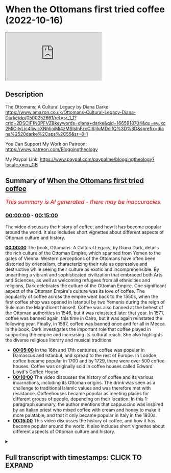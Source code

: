 # When the Ottomans first tried coffee (2022-10-16)

<iframe loading='lazy' src='https://www.youtube.com/embed/hIixS9zaUhE'></iframe>

## Description

The Ottomans: A Cultural Legacy by Diana Darke https://www.amazon.co.uk/Ottomans-Cultural-Legacy-Diana-Darke/dp/0500252661/ref=sr_1_1?crid=2DSCIF1N0PFVZ&keywords=diana+darke&qid=1665918704&qu=eyJxc2MiOiIyLjc4IiwicXNhIjoiMi4zMSIsInFzcCI6IjIuMDcifQ%3D%3D&sprefix=diana%2520darke%2Caps%2C55&sr=8-1

You Can Support My Work on Patreon:
https://www.patreon.com/Bloggingtheology

My Paypal Link: 
https://www.paypal.com/paypalme/bloggingtheology?locale.x=en_GB

## Summary of [When the Ottomans first tried coffee](https://www.youtube.com/watch?v=hIixS9zaUhE)


*<span style="color:red; font-size:125%">This summary is AI generated - there may be inaccuracies</span>. [](/)*

### [00:00:00](https://www.youtube.com/watch?v=hIixS9zaUhE&t=0) - [00:15:00](https://www.youtube.com/watch?v=hIixS9zaUhE&t=900)

The video discusses the history of coffee, and how it has become popular around the world. It also includes short vignettes about different aspects of Ottoman culture and history.

**[00:00:00](https://www.youtube.com/watch?v=hIixS9zaUhE&t=0)** The book, Ottomans: A Cultural Legacy, by Diana Dark, details the rich culture of the Ottoman Empire, which spanned from Yemen to the gates of Vienna. Western perceptions of the Ottomans have often been distorted by orientalism, characterizing their rule as oppressive and destructive while seeing their culture as exotic and incomprehensible. By unearthing a vibrant and sophisticated civilization that embraced both Arts and Sciences, as well as welcoming refugees from all ethnicities and religions, Dark celebrates the culture of the Ottoman Empire. One significant aspect of the Ottoman Empire's culture was its love of coffee. The popularity of coffee across the empire went back to the 1550s, when the first coffee shop was opened in Istanbul by two Yemenis during the reign of Suleiman the Magnificent himself. Coffee was also banned at the behest of the Ottoman authorities in 1546, but it was reinstated later that year. In 1571, coffee was banned again, this time in Cairo, but it was again reinstated the following year. Finally, in 1587, coffee was banned once and for all in Mecca. In the book, Dark investigates the important role that coffee played in supporting the empire and increasing its cultural reach. She also highlights the diverse religious literary and musical traditions
* **[00:05:00](https://www.youtube.com/watch?v=hIixS9zaUhE&t=300)** In the 16th and 17th centuries, coffee was popular in Damascus and Istanbul, and spread to the rest of Europe. In London, coffee became popular in 1700 and by 1729, there were over 500 coffee houses. Coffee was originally sold in coffee houses called Edward Lloyd's Coffee House.
* **[00:10:00](https://www.youtube.com/watch?v=hIixS9zaUhE&t=600)** The video discusses the history of coffee and its various incarnations, including its Ottoman origins. The drink was seen as a challenge to traditional Islamic values and was therefore met with resistance. Coffeehouses became popular as meeting places for different groups of people, depending on their location. In this 1-paragraph summary, the author mentions that cappuccino was inspired by an Italian priest who mixed coffee with cream and honey to make it more palatable, and that it only became popular in Italy in the 1930s.
* **[00:15:00](https://www.youtube.com/watch?v=hIixS9zaUhE&t=900)** This video discusses the history of coffee, and how it has become popular around the world. It also includes short vignettes about different aspects of Ottoman culture and history.

<details><summary><h2>Full transcript with timestamps: CLICK TO EXPAND</h2></summary>

[0:00:03](https://youtu.be/hIixS9zaUhE?t=3) I want to share with you an exciting new  
[0:00:05](https://youtu.be/hIixS9zaUhE?t=5) book that's just come out here it is and  
[0:00:08](https://youtu.be/hIixS9zaUhE?t=8) it's called the Ottomans a cultural  
[0:00:10](https://youtu.be/hIixS9zaUhE?t=10) Legacy by Diana dark who has been an  
[0:00:13](https://youtu.be/hIixS9zaUhE?t=13) honor guest on blogging theology before  
[0:00:15](https://youtu.be/hIixS9zaUhE?t=15) and this has just been published  
[0:00:17](https://youtu.be/hIixS9zaUhE?t=17) actually and it's a fantastic book just  
[0:00:20](https://youtu.be/hIixS9zaUhE?t=20) read to you what it says on the inside  
[0:00:22](https://youtu.be/hIixS9zaUhE?t=22) cover  
[0:00:24](https://youtu.be/hIixS9zaUhE?t=24) at its height the Ottoman empire spread  
[0:00:27](https://youtu.be/hIixS9zaUhE?t=27) from Yemen to the gates of Vienna  
[0:00:30](https://youtu.be/hIixS9zaUhE?t=30) Western perceptions of the Ottomans have  
[0:00:34](https://youtu.be/hIixS9zaUhE?t=34) often been distorted by orientalism  
[0:00:37](https://youtu.be/hIixS9zaUhE?t=37) characterizing their rule as oppressive  
[0:00:40](https://youtu.be/hIixS9zaUhE?t=40) and destructive while seeing their  
[0:00:42](https://youtu.be/hIixS9zaUhE?t=42) culture as exotic and incomprehensible  
[0:00:47](https://youtu.be/hIixS9zaUhE?t=47) based on a lifetime's experience of  
[0:00:50](https://youtu.be/hIixS9zaUhE?t=50) living and working across its former  
[0:00:53](https://youtu.be/hIixS9zaUhE?t=53) provinces Dino dark who by the way is an  
[0:00:56](https://youtu.be/hIixS9zaUhE?t=56) English lady living in England offers a  
[0:00:59](https://youtu.be/hIixS9zaUhE?t=59) unique overview of the Ottoman Empire's  
[0:01:02](https://youtu.be/hIixS9zaUhE?t=62) cultural Legacy one century after its  
[0:01:06](https://youtu.be/hIixS9zaUhE?t=66) disillusion  
[0:01:07](https://youtu.be/hIixS9zaUhE?t=67) she uncovers a vibrant sophisticated  
[0:01:10](https://youtu.be/hIixS9zaUhE?t=70) civilization that embraced both Arts and  
[0:01:13](https://youtu.be/hIixS9zaUhE?t=73) Sciences whilst welcoming refugees from  
[0:01:16](https://youtu.be/hIixS9zaUhE?t=76) all ethnicities and religions notably  
[0:01:19](https://youtu.be/hIixS9zaUhE?t=79) Christians and Jews  
[0:01:22](https://youtu.be/hIixS9zaUhE?t=82) Diner dark celebrates the culture of the  
[0:01:25](https://youtu.be/hIixS9zaUhE?t=85) Ottoman Empire from its Aesthetics and  
[0:01:28](https://youtu.be/hIixS9zaUhE?t=88) architecture to its scientific and  
[0:01:31](https://youtu.be/hIixS9zaUhE?t=91) medical Innovations including the first  
[0:01:34](https://youtu.be/hIixS9zaUhE?t=94) vaccinations  
[0:01:36](https://youtu.be/hIixS9zaUhE?t=96) she investigates The crucial role that  
[0:01:39](https://youtu.be/hIixS9zaUhE?t=99) Commerce and trade played in supporting  
[0:01:41](https://youtu.be/hIixS9zaUhE?t=101) the Empire and increasing its cultural  
[0:01:44](https://youtu.be/hIixS9zaUhE?t=104) reach highlighting this significant role  
[0:01:47](https://youtu.be/hIixS9zaUhE?t=107) of women as well as the diverse  
[0:01:50](https://youtu.be/hIixS9zaUhE?t=110) religious literary and musical  
[0:01:52](https://youtu.be/hIixS9zaUhE?t=112) Traditions that proliferated throughout  
[0:01:55](https://youtu.be/hIixS9zaUhE?t=115) the empire  
[0:01:56](https://youtu.be/hIixS9zaUhE?t=116) beautifully Illustrated with the  
[0:01:58](https://youtu.be/hIixS9zaUhE?t=118) manuscripts Miniatures and paintings and  
[0:02:01](https://youtu.be/hIixS9zaUhE?t=121) photographs the Ottomans a cultural  
[0:02:04](https://youtu.be/hIixS9zaUhE?t=124) Legacy presents a presents the  
[0:02:07](https://youtu.be/hIixS9zaUhE?t=127) Magnificent achievements of an Empire  
[0:02:09](https://youtu.be/hIixS9zaUhE?t=129) that lasted over 600 years and income  
[0:02:13](https://youtu.be/hIixS9zaUhE?t=133) encompassed Asian European and African  
[0:02:17](https://youtu.be/hIixS9zaUhE?t=137) cultures shedding new light on its  
[0:02:20](https://youtu.be/hIixS9zaUhE?t=140) complex Legacy  
[0:02:22](https://youtu.be/hIixS9zaUhE?t=142) now there are 149 illustrations in this  
[0:02:25](https://youtu.be/hIixS9zaUhE?t=145) book and um you're really going to have  
[0:02:26](https://youtu.be/hIixS9zaUhE?t=146) to get it to see for yourself  
[0:02:28](https://youtu.be/hIixS9zaUhE?t=148) beautifully Illustrated but I wonder if  
[0:02:30](https://youtu.be/hIixS9zaUhE?t=150) just focus on one subject like what I  
[0:02:32](https://youtu.be/hIixS9zaUhE?t=152) could have focused on literally one of  
[0:02:34](https://youtu.be/hIixS9zaUhE?t=154) thousands of possible subjects there's  
[0:02:36](https://youtu.be/hIixS9zaUhE?t=156) the subject of coffee which is of  
[0:02:39](https://youtu.be/hIixS9zaUhE?t=159) universal interest I think and the uh  
[0:02:41](https://youtu.be/hIixS9zaUhE?t=161) this was a favorite ottoman drink and uh  
[0:02:44](https://youtu.be/hIixS9zaUhE?t=164) predates the European uh encounter with  
[0:02:47](https://youtu.be/hIixS9zaUhE?t=167) coffee and very interesting insights  
[0:02:49](https://youtu.be/hIixS9zaUhE?t=169) here about this subject  
[0:02:51](https://youtu.be/hIixS9zaUhE?t=171) and she writes on page  
[0:02:53](https://youtu.be/hIixS9zaUhE?t=173) 237 about uh coffee she says the  
[0:02:57](https://youtu.be/hIixS9zaUhE?t=177) popularity of coffee across the Ottoman  
[0:03:01](https://youtu.be/hIixS9zaUhE?t=181) Empire goes back to the 1550s when the  
[0:03:05](https://youtu.be/hIixS9zaUhE?t=185) first coffee shop was opened in Istanbul  
[0:03:08](https://youtu.be/hIixS9zaUhE?t=188) by two yemenis during the reign of  
[0:03:11](https://youtu.be/hIixS9zaUhE?t=191) Suleiman the Magnificent himself a great  
[0:03:14](https://youtu.be/hIixS9zaUhE?t=194) lover of the drink  
[0:03:16](https://youtu.be/hIixS9zaUhE?t=196) he instituted the position of Chief  
[0:03:19](https://youtu.be/hIixS9zaUhE?t=199) coffee maker what a job eh who was  
[0:03:22](https://youtu.be/hIixS9zaUhE?t=202) responsible for preparing the Sultan's  
[0:03:25](https://youtu.be/hIixS9zaUhE?t=205) coffee and the utensils needed to make  
[0:03:28](https://youtu.be/hIixS9zaUhE?t=208) the perfect cup of coffee  
[0:03:30](https://youtu.be/hIixS9zaUhE?t=210) the furniture of Ottoman palaces evolved  
[0:03:34](https://youtu.be/hIixS9zaUhE?t=214) to enable guests to enjoy the coffee  
[0:03:36](https://youtu.be/hIixS9zaUhE?t=216) ritual  
[0:03:38](https://youtu.be/hIixS9zaUhE?t=218) guests sat on a low bench or Divan built  
[0:03:42](https://youtu.be/hIixS9zaUhE?t=222) against the wall while trays of food and  
[0:03:44](https://youtu.be/hIixS9zaUhE?t=224) drink were set before them on  
[0:03:47](https://youtu.be/hIixS9zaUhE?t=227) beautifully decorated tables  
[0:03:49](https://youtu.be/hIixS9zaUhE?t=229) one such table dating from 1560 is on  
[0:03:53](https://youtu.be/hIixS9zaUhE?t=233) display in London's Victoria and Albert  
[0:03:56](https://youtu.be/hIixS9zaUhE?t=236) Museum  
[0:03:58](https://youtu.be/hIixS9zaUhE?t=238) made of Ebony and faced with mother of  
[0:04:01](https://youtu.be/hIixS9zaUhE?t=241) pearl an ivory inlay it is topped with  
[0:04:05](https://youtu.be/hIixS9zaUhE?t=245) exquisite is neck tiles  
[0:04:07](https://youtu.be/hIixS9zaUhE?t=247) the Kilns of cotea south of isnic were  
[0:04:12](https://youtu.be/hIixS9zaUhE?t=252) also kept busy producing beautifully  
[0:04:14](https://youtu.be/hIixS9zaUhE?t=254) decorated coffee cups some of which can  
[0:04:17](https://youtu.be/hIixS9zaUhE?t=257) also be seen in the same collection  
[0:04:20](https://youtu.be/hIixS9zaUhE?t=260) before reaching the ottoman Capital  
[0:04:23](https://youtu.be/hIixS9zaUhE?t=263) coffee had arrived in Syria in 1534 from  
[0:04:29](https://youtu.be/hIixS9zaUhE?t=269) Moka in Yemen but in 1546 it was banned  
[0:04:34](https://youtu.be/hIixS9zaUhE?t=274) at the behest of the Ottoman authorities  
[0:04:37](https://youtu.be/hIixS9zaUhE?t=277) and certain Pious muftes who considered  
[0:04:41](https://youtu.be/hIixS9zaUhE?t=281) its influence to be suspect  
[0:04:44](https://youtu.be/hIixS9zaUhE?t=284) fearing that coffee houses would become  
[0:04:47](https://youtu.be/hIixS9zaUhE?t=287) places for disreputable practices no  
[0:04:50](https://youtu.be/hIixS9zaUhE?t=290) idea what they had in mind what happened  
[0:04:51](https://youtu.be/hIixS9zaUhE?t=291) in these coffee houses  
[0:04:53](https://youtu.be/hIixS9zaUhE?t=293) previous attempts have been made to ban  
[0:04:55](https://youtu.be/hIixS9zaUhE?t=295) it in Mecca and Cairo  
[0:04:58](https://youtu.be/hIixS9zaUhE?t=298) the first recorded coffee houses in  
[0:05:01](https://youtu.be/hIixS9zaUhE?t=301) Damascus were located in the banks of  
[0:05:03](https://youtu.be/hIixS9zaUhE?t=303) the banada near the suleiman's dervish  
[0:05:06](https://youtu.be/hIixS9zaUhE?t=306) Lodge and could house hundreds of  
[0:05:09](https://youtu.be/hIixS9zaUhE?t=309) customers at a time often pilgrimage  
[0:05:12](https://youtu.be/hIixS9zaUhE?t=312) pilgrims gathering for the Hajj  
[0:05:15](https://youtu.be/hIixS9zaUhE?t=315) only one survives from that early phase  
[0:05:19](https://youtu.be/hIixS9zaUhE?t=319) the cafe now pharah in the Eastern  
[0:05:22](https://youtu.be/hIixS9zaUhE?t=322) Gateway to the Temple of Jupiter today  
[0:05:25](https://youtu.be/hIixS9zaUhE?t=325) the great umiyad mosque  
[0:05:28](https://youtu.be/hIixS9zaUhE?t=328) by the end of the 16th century there  
[0:05:31](https://youtu.be/hIixS9zaUhE?t=331) were over 600 coffee houses in Istanbul  
[0:05:34](https://youtu.be/hIixS9zaUhE?t=334) a number that Rose to 2 500 by the end  
[0:05:39](https://youtu.be/hIixS9zaUhE?t=339) of the 19th century when the  
[0:05:42](https://youtu.be/hIixS9zaUhE?t=342) introduction of tea demoted it to Second  
[0:05:45](https://youtu.be/hIixS9zaUhE?t=345) Place as the favorite drink across the  
[0:05:48](https://youtu.be/hIixS9zaUhE?t=348) empire  
[0:05:50](https://youtu.be/hIixS9zaUhE?t=350) coffee was introduced to France with the  
[0:05:53](https://youtu.be/hIixS9zaUhE?t=353) 1669 visit of the Turkish Ambassador  
[0:05:56](https://youtu.be/hIixS9zaUhE?t=356) suleima agar to the court of Louis XIV  
[0:06:01](https://youtu.be/hIixS9zaUhE?t=361) consumed in Europe in the traditional  
[0:06:03](https://youtu.be/hIixS9zaUhE?t=363) Muslim way it was made by boiling a  
[0:06:07](https://youtu.be/hIixS9zaUhE?t=367) mixture of coffee powder sugar and water  
[0:06:10](https://youtu.be/hIixS9zaUhE?t=370) which left a residue in the bottom of  
[0:06:13](https://youtu.be/hIixS9zaUhE?t=373) the cup because it was not filtered what  
[0:06:16](https://youtu.be/hIixS9zaUhE?t=376) we still call today Turkish coffee  
[0:06:20](https://youtu.be/hIixS9zaUhE?t=380) coffee reached the austro-hungarian  
[0:06:22](https://youtu.be/hIixS9zaUhE?t=382) empire in 1683 following the siege of  
[0:06:26](https://youtu.be/hIixS9zaUhE?t=386) Vienna by a huge and well-equipped  
[0:06:30](https://youtu.be/hIixS9zaUhE?t=390) Ottoman empire under the command of the  
[0:06:33](https://youtu.be/hIixS9zaUhE?t=393) grand vizier Kara Mustafa  
[0:06:36](https://youtu.be/hIixS9zaUhE?t=396) after months of bombardment and just as  
[0:06:41](https://youtu.be/hIixS9zaUhE?t=401) the fortifications of the city seem to  
[0:06:43](https://youtu.be/hIixS9zaUhE?t=403) be giving way The Siege was lifted owing  
[0:06:47](https://youtu.be/hIixS9zaUhE?t=407) to the arrival of forces under Prince  
[0:06:50](https://youtu.be/hIixS9zaUhE?t=410) Sobieski of Poland and Charles Duke of  
[0:06:54](https://youtu.be/hIixS9zaUhE?t=414) Lorraine  
[0:06:55](https://youtu.be/hIixS9zaUhE?t=415) in a remarkable reverse reversal the  
[0:06:59](https://youtu.be/hIixS9zaUhE?t=419) besieging ottoman Army was routed and  
[0:07:02](https://youtu.be/hIixS9zaUhE?t=422) its entire Camp captured including  
[0:07:06](https://youtu.be/hIixS9zaUhE?t=426) almost all its armaments and Provisions  
[0:07:10](https://youtu.be/hIixS9zaUhE?t=430) Viennese officials were amazed at the  
[0:07:13](https://youtu.be/hIixS9zaUhE?t=433) copious amounts of material and  
[0:07:15](https://youtu.be/hIixS9zaUhE?t=435) foodstuffs the camp contained especially  
[0:07:19](https://youtu.be/hIixS9zaUhE?t=439) the quote prodigious stores of victuals  
[0:07:23](https://youtu.be/hIixS9zaUhE?t=443) in their inventory of the spoils the  
[0:07:26](https://youtu.be/hIixS9zaUhE?t=446) Viennese Chronicles listed coffee beans  
[0:07:29](https://youtu.be/hIixS9zaUhE?t=449) among the grain flour butter bread lard  
[0:07:32](https://youtu.be/hIixS9zaUhE?t=452) rice sugar honey cooking oil and  
[0:07:36](https://youtu.be/hIixS9zaUhE?t=456) kitchenware as well as live camels  
[0:07:39](https://youtu.be/hIixS9zaUhE?t=459) buffaloes mules oxen and sheep  
[0:07:43](https://youtu.be/hIixS9zaUhE?t=463) the starving Viennese must have feasted  
[0:07:46](https://youtu.be/hIixS9zaUhE?t=466) for days  
[0:07:48](https://youtu.be/hIixS9zaUhE?t=468) one polish officer was rewarded for his  
[0:07:52](https://youtu.be/hIixS9zaUhE?t=472) bravery in undertaking dangerous  
[0:07:54](https://youtu.be/hIixS9zaUhE?t=474) Espionage during the battle with bags of  
[0:07:57](https://youtu.be/hIixS9zaUhE?t=477) coffee beans which no one had any idea  
[0:08:00](https://youtu.be/hIixS9zaUhE?t=480) how to use  
[0:08:02](https://youtu.be/hIixS9zaUhE?t=482) the officer was said to have been an  
[0:08:05](https://youtu.be/hIixS9zaUhE?t=485) ottoman prisoner for two years and  
[0:08:07](https://youtu.be/hIixS9zaUhE?t=487) therefore knew what to do with them  
[0:08:10](https://youtu.be/hIixS9zaUhE?t=490) he was able to sell coffee to the  
[0:08:13](https://youtu.be/hIixS9zaUhE?t=493) Viennese citizensary giving them a taste  
[0:08:16](https://youtu.be/hIixS9zaUhE?t=496) for the distinctive drink  
[0:08:18](https://youtu.be/hIixS9zaUhE?t=498) the first actual Viennese coffee house  
[0:08:21](https://youtu.be/hIixS9zaUhE?t=501) was not opened until 1685 by a Cali  
[0:08:26](https://youtu.be/hIixS9zaUhE?t=506) Armenian Merchant who had applied for  
[0:08:28](https://youtu.be/hIixS9zaUhE?t=508) and been granted the sole privilege of  
[0:08:32](https://youtu.be/hIixS9zaUhE?t=512) preparing an offering for sale the  
[0:08:34](https://youtu.be/hIixS9zaUhE?t=514) Oriental drink for a period of 20 years  
[0:08:39](https://youtu.be/hIixS9zaUhE?t=519) thereafter the sale of coffee remained  
[0:08:42](https://youtu.be/hIixS9zaUhE?t=522) carefully controlled in that City so by  
[0:08:45](https://youtu.be/hIixS9zaUhE?t=525) 1729 there were still only 11 licensed  
[0:08:50](https://youtu.be/hIixS9zaUhE?t=530) concessionary concessionaires  
[0:08:53](https://youtu.be/hIixS9zaUhE?t=533) a Turkish Merchant in 1650 was the first  
[0:08:57](https://youtu.be/hIixS9zaUhE?t=537) to bring coffee commercially into the  
[0:09:00](https://youtu.be/hIixS9zaUhE?t=540) United Kingdom  
[0:09:01](https://youtu.be/hIixS9zaUhE?t=541) selling it in a coffee house in George  
[0:09:04](https://youtu.be/hIixS9zaUhE?t=544) yard Lombard Street here in London  
[0:09:08](https://youtu.be/hIixS9zaUhE?t=548) another coffee called sultanas Head  
[0:09:11](https://youtu.be/hIixS9zaUhE?t=551) opened another Cafe called sultana's  
[0:09:15](https://youtu.be/hIixS9zaUhE?t=555) Head opened eight years later in  
[0:09:17](https://youtu.be/hIixS9zaUhE?t=557) cornhill  
[0:09:19](https://youtu.be/hIixS9zaUhE?t=559) the insurance company Lloyds of London  
[0:09:22](https://youtu.be/hIixS9zaUhE?t=562) was originally a coffee shop I didn't  
[0:09:25](https://youtu.be/hIixS9zaUhE?t=565) know this called Edward Lloyd's coffee  
[0:09:28](https://youtu.be/hIixS9zaUhE?t=568) house so this vast huge Global Insurance  
[0:09:32](https://youtu.be/hIixS9zaUhE?t=572) Company lawyers of London was originally  
[0:09:34](https://youtu.be/hIixS9zaUhE?t=574) a coffee house called Edward Lloyd's  
[0:09:37](https://youtu.be/hIixS9zaUhE?t=577) Coffee House  
[0:09:38](https://youtu.be/hIixS9zaUhE?t=578) by 1700 there were around 500 coffee  
[0:09:42](https://youtu.be/hIixS9zaUhE?t=582) houses in London and nearly 3 000 in the  
[0:09:45](https://youtu.be/hIixS9zaUhE?t=585) whole of England you see how quickly it  
[0:09:48](https://youtu.be/hIixS9zaUhE?t=588) spread how popular it was all over the  
[0:09:50](https://youtu.be/hIixS9zaUhE?t=590) country  
[0:09:51](https://youtu.be/hIixS9zaUhE?t=591) and interestingly they were known as  
[0:09:53](https://youtu.be/hIixS9zaUhE?t=593) Penny universities because you could  
[0:09:55](https://youtu.be/hIixS9zaUhE?t=595) listen and talk to the great minds of  
[0:09:58](https://youtu.be/hIixS9zaUhE?t=598) the day for the price of a coffee which  
[0:10:00](https://youtu.be/hIixS9zaUhE?t=600) cost one penny what a beautiful idea  
[0:10:04](https://youtu.be/hIixS9zaUhE?t=604) in the Ottoman Empire the drinking of  
[0:10:06](https://youtu.be/hIixS9zaUhE?t=606) coffee was a controversial issue  
[0:10:09](https://youtu.be/hIixS9zaUhE?t=609) aside from the stimulating properties of  
[0:10:13](https://youtu.be/hIixS9zaUhE?t=613) the drink itself  
[0:10:14](https://youtu.be/hIixS9zaUhE?t=614) coffee at coffee houses were seen as  
[0:10:17](https://youtu.be/hIixS9zaUhE?t=617) meeting places that challenge the  
[0:10:20](https://youtu.be/hIixS9zaUhE?t=620) traditional role of mosques  
[0:10:23](https://youtu.be/hIixS9zaUhE?t=623) in the mid 1500s many ships cargos of  
[0:10:27](https://youtu.be/hIixS9zaUhE?t=627) coffee beans were tipped into the sea  
[0:10:31](https://youtu.be/hIixS9zaUhE?t=631) the drink was the subject of an ottoman  
[0:10:34](https://youtu.be/hIixS9zaUhE?t=634) treaties by sarri mehmed Pasha Treasurer  
[0:10:38](https://youtu.be/hIixS9zaUhE?t=638) to Ahmed III who reigned from 1703 to  
[0:10:42](https://youtu.be/hIixS9zaUhE?t=642) 30. in which he explained how coffee  
[0:10:45](https://youtu.be/hIixS9zaUhE?t=645) first came to Anatolia by sea and met  
[0:10:49](https://youtu.be/hIixS9zaUhE?t=649) with a hostile reception and he wrote  
[0:10:53](https://youtu.be/hIixS9zaUhE?t=653) and I quote  
[0:10:55](https://youtu.be/hIixS9zaUhE?t=655) but these strictures and prohibitions  
[0:10:58](https://youtu.be/hIixS9zaUhE?t=658) Avail nothing the fatwas the talk made  
[0:11:02](https://youtu.be/hIixS9zaUhE?t=662) no impression on the people  
[0:11:04](https://youtu.be/hIixS9zaUhE?t=664) one coffee house was opened after  
[0:11:07](https://youtu.be/hIixS9zaUhE?t=667) another and men would gather together  
[0:11:10](https://youtu.be/hIixS9zaUhE?t=670) with great eagerness and enthusiasm to  
[0:11:13](https://youtu.be/hIixS9zaUhE?t=673) drink  
[0:11:15](https://youtu.be/hIixS9zaUhE?t=675) to those of dry temperament he writes  
[0:11:18](https://youtu.be/hIixS9zaUhE?t=678) especially to the man of melancholic  
[0:11:21](https://youtu.be/hIixS9zaUhE?t=681) temperament another person given to  
[0:11:23](https://youtu.be/hIixS9zaUhE?t=683) sadness  
[0:11:24](https://youtu.be/hIixS9zaUhE?t=684) large quantities are unsuitable and  
[0:11:28](https://youtu.be/hIixS9zaUhE?t=688) maybe repugnant  
[0:11:30](https://youtu.be/hIixS9zaUhE?t=690) taken in excess it causes insomnia and  
[0:11:35](https://youtu.be/hIixS9zaUhE?t=695) melancholic anxiety  
[0:11:38](https://youtu.be/hIixS9zaUhE?t=698) if drunk at all it should be drunk with  
[0:11:40](https://youtu.be/hIixS9zaUhE?t=700) sugar  
[0:11:42](https://youtu.be/hIixS9zaUhE?t=702) to those of moist temperament no idea  
[0:11:45](https://youtu.be/hIixS9zaUhE?t=705) what he means by that to those of moist  
[0:11:47](https://youtu.be/hIixS9zaUhE?t=707) temperament and especially of women it  
[0:11:50](https://youtu.be/hIixS9zaUhE?t=710) is highly suited they should drink a  
[0:11:53](https://youtu.be/hIixS9zaUhE?t=713) great deal of strong coffee he writes  
[0:11:56](https://youtu.be/hIixS9zaUhE?t=716) access of it will do them no harm so  
[0:11:59](https://youtu.be/hIixS9zaUhE?t=719) long as they are not melancholic  
[0:12:02](https://youtu.be/hIixS9zaUhE?t=722) so presumably insomnia doesn't affect  
[0:12:04](https://youtu.be/hIixS9zaUhE?t=724) women at all according to him end of  
[0:12:07](https://youtu.be/hIixS9zaUhE?t=727) quote  
[0:12:09](https://youtu.be/hIixS9zaUhE?t=729) public coffee houses did indeed play a  
[0:12:12](https://youtu.be/hIixS9zaUhE?t=732) role as meeting places for different  
[0:12:14](https://youtu.be/hIixS9zaUhE?t=734) groups of people depending on their  
[0:12:16](https://youtu.be/hIixS9zaUhE?t=736) locations  
[0:12:18](https://youtu.be/hIixS9zaUhE?t=738) those frequented by a Craftsmen tend to  
[0:12:21](https://youtu.be/hIixS9zaUhE?t=741) be tended to be located in fattier  
[0:12:24](https://youtu.be/hIixS9zaUhE?t=744) bazizit and socheki for instance while  
[0:12:28](https://youtu.be/hIixS9zaUhE?t=748) many janissaries opened their own  
[0:12:31](https://youtu.be/hIixS9zaUhE?t=751) establishments to supplement their  
[0:12:33](https://youtu.be/hIixS9zaUhE?t=753) salaries  
[0:12:35](https://youtu.be/hIixS9zaUhE?t=755) some had live singers some had  
[0:12:37](https://youtu.be/hIixS9zaUhE?t=757) storytellers and others became known as  
[0:12:40](https://youtu.be/hIixS9zaUhE?t=760) venues where intellectuals discuss  
[0:12:43](https://youtu.be/hIixS9zaUhE?t=763) politics  
[0:12:45](https://youtu.be/hIixS9zaUhE?t=765) at times of unrest  
[0:12:48](https://youtu.be/hIixS9zaUhE?t=768) ottoman rulers would close such places  
[0:12:50](https://youtu.be/hIixS9zaUhE?t=770) down to stop plotting people plotting  
[0:12:53](https://youtu.be/hIixS9zaUhE?t=773) subterfuge  
[0:12:55](https://youtu.be/hIixS9zaUhE?t=775) one 17th century ottoman chronicler  
[0:12:58](https://youtu.be/hIixS9zaUhE?t=778) wrote and I quote  
[0:13:01](https://youtu.be/hIixS9zaUhE?t=781) these shops became meeting places of a  
[0:13:04](https://youtu.be/hIixS9zaUhE?t=784) circle of Pleasure Seekers and idlers  
[0:13:07](https://youtu.be/hIixS9zaUhE?t=787) and also of some wits from among the men  
[0:13:10](https://youtu.be/hIixS9zaUhE?t=790) of letters and Literati and they're used  
[0:13:13](https://youtu.be/hIixS9zaUhE?t=793) to meeting groups of about 20 or 30.  
[0:13:17](https://youtu.be/hIixS9zaUhE?t=797) some read books and fine writings some  
[0:13:21](https://youtu.be/hIixS9zaUhE?t=801) were busy with backgammon and chess some  
[0:13:25](https://youtu.be/hIixS9zaUhE?t=805) brought new poems and talked of  
[0:13:27](https://youtu.be/hIixS9zaUhE?t=807) literature end quote  
[0:13:31](https://youtu.be/hIixS9zaUhE?t=811) attempts to shut the coffee houses  
[0:13:33](https://youtu.be/hIixS9zaUhE?t=813) simply meant that they moved to back  
[0:13:36](https://youtu.be/hIixS9zaUhE?t=816) streets and alleys but the authorities  
[0:13:39](https://youtu.be/hIixS9zaUhE?t=819) finally accepted them not least since  
[0:13:42](https://youtu.be/hIixS9zaUhE?t=822) they were important sources of revenue  
[0:13:44](https://youtu.be/hIixS9zaUhE?t=824) through taxes and license fees  
[0:13:48](https://youtu.be/hIixS9zaUhE?t=828) and in this last paragraph Diana dark  
[0:13:51](https://youtu.be/hIixS9zaUhE?t=831) talks about the origins of cappuccino  
[0:13:54](https://youtu.be/hIixS9zaUhE?t=834) coffee  
[0:13:55](https://youtu.be/hIixS9zaUhE?t=835) which I just had no idea of this until I  
[0:13:57](https://youtu.be/hIixS9zaUhE?t=837) read it just now here  
[0:13:58](https://youtu.be/hIixS9zaUhE?t=838) in a further evolution of coffee  
[0:14:01](https://youtu.be/hIixS9zaUhE?t=841) drinking culture cappuccino coffee was  
[0:14:04](https://youtu.be/hIixS9zaUhE?t=844) inspired by an Italian priest from the  
[0:14:08](https://youtu.be/hIixS9zaUhE?t=848) Capuchin monastic order who had fought  
[0:14:10](https://youtu.be/hIixS9zaUhE?t=850) against the Turks besieging Vienna in  
[0:14:13](https://youtu.be/hIixS9zaUhE?t=853) 1683.  
[0:14:15](https://youtu.be/hIixS9zaUhE?t=855) he acquired some of the coffee beans  
[0:14:18](https://youtu.be/hIixS9zaUhE?t=858) captured from the Ottomans spoiled and  
[0:14:21](https://youtu.be/hIixS9zaUhE?t=861) began experimenting  
[0:14:24](https://youtu.be/hIixS9zaUhE?t=864) finding it too strong for his taste he  
[0:14:28](https://youtu.be/hIixS9zaUhE?t=868) mixed it with cream and honey  
[0:14:31](https://youtu.be/hIixS9zaUhE?t=871) which gave it the same flavor the same  
[0:14:34](https://youtu.be/hIixS9zaUhE?t=874) color brown as the capuchin's robes the  
[0:14:37](https://youtu.be/hIixS9zaUhE?t=877) monastic robes and it lented a smoother  
[0:14:41](https://youtu.be/hIixS9zaUhE?t=881) taste  
[0:14:43](https://youtu.be/hIixS9zaUhE?t=883) the Viennese named it the coup pizzas  
[0:14:46](https://youtu.be/hIixS9zaUhE?t=886) though or the cooperzina in German  
[0:14:49](https://youtu.be/hIixS9zaUhE?t=889) presumably in honor of the capuchins  
[0:14:52](https://youtu.be/hIixS9zaUhE?t=892) hence the Italian cappuccino  
[0:14:55](https://youtu.be/hIixS9zaUhE?t=895) though the drink became popular in Italy  
[0:14:58](https://youtu.be/hIixS9zaUhE?t=898) only in the 1930s so quite a while to  
[0:15:01](https://youtu.be/hIixS9zaUhE?t=901) catch on now it's of course globally  
[0:15:03](https://youtu.be/hIixS9zaUhE?t=903) popular and I'll leave it there this  
[0:15:06](https://youtu.be/hIixS9zaUhE?t=906) book is just fascinating uh vignette's  
[0:15:09](https://youtu.be/hIixS9zaUhE?t=909) stories accounts of of uh cultural facts  
[0:15:13](https://youtu.be/hIixS9zaUhE?t=913) and and points of relevance between the  
[0:15:15](https://youtu.be/hIixS9zaUhE?t=915) ottoman past and the present days I  
[0:15:18](https://youtu.be/hIixS9zaUhE?t=918) highly recommended until next time  

</details>
